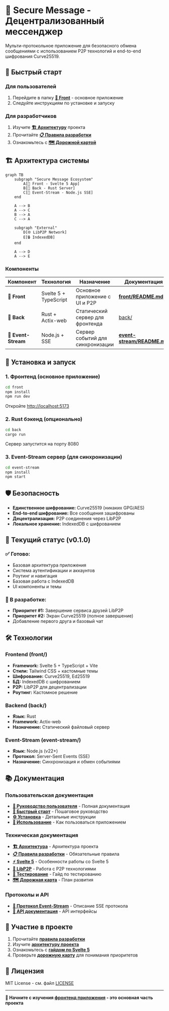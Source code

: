# 🔐 Secure Message - Децентрализованный мессенджер

Мульти-протокольное приложение для безопасного обмена сообщениями с использованием P2P технологий и end-to-end шифрования Curve25519.

## 🚀 Быстрый старт

### Для пользователей
1. Перейдите в папку **[📱 Front](front/README.md)** - основное приложение
2. Следуйте инструкциям по установке и запуску

### Для разработчиков
1. Изучите **[🏗️ Архитектуру](front/llm/architecture.md)** проекта
2. Прочитайте **[📋 Правила разработки](front/llm/rules.md)**
3. Ознакомьтесь с **[🗺️ Дорожной картой](front/llm/roadmap.md)**

## 🏗️ Архитектура системы

```mermaid
graph TB
    subgraph "Secure Message Ecosystem"
        A[📱 Front - Svelte 5 App] 
        B[🦀 Back - Rust Server]
        C[🌊 Event-Stream - Node.js SSE]
    end
    
    A --> B
    A --> C
    B --> A
    C --> A
    
    subgraph "External"
        D[🌐 LibP2P Network]
        E[🔒 IndexedDB]
    end
    
    A --> D
    A --> E
```

### Компоненты

| Компонент | Технология | Назначение | Документация |
|-----------|------------|------------|--------------|
| **📱 Front** | Svelte 5 + TypeScript | Основное приложение с UI и P2P | **[front/README.md](front/README.md)** |
| **🦀 Back** | Rust + Actix-web | Статический сервер для фронтенда | [back/](back/) |
| **🌊 Event-Stream** | Node.js + SSE | Сервер событий для синхронизации | **[event-stream/README.md](event-stream/README.md)** |

## 🔧 Установка и запуск

### 1. Фронтенд (основное приложение)
```bash
cd front
npm install
npm run dev
```
Откройте [http://localhost:5173](http://localhost:5173)

### 2. Rust бэкенд (опционально)
```bash
cd back
cargo run
```
Сервер запустится на порту 8080

### 3. Event-Stream сервер (для синхронизации)
```bash
cd event-stream
npm install
npm start
```

## 🛡️ Безопасность

- **Единственное шифрование:** Curve25519 (никаких GPG/AES)
- **End-to-end шифрование:** Все сообщения зашифрованы
- **Децентрализация:** P2P соединения через LibP2P
- **Локальное хранение:** IndexedDB с шифрованием

## 🎯 Текущий статус (v0.1.0)

### ✅ Готово:
- Базовая архитектура приложения
- Система аутентификации и аккаунтов
- Роутинг и навигация
- Базовая работа с IndexedDB
- UI компоненты и темы

### 🔄 В разработке:
- **Приоритет #1:** Завершение сервиса друзей LibP2P
- **Приоритет #2:** Экран Curve25519 (полное завершение)
- Добавление первого друга и базовый чат

## 🛠️ Технологии

### Frontend (front/)
- **Framework:** Svelte 5 + TypeScript + Vite
- **Стили:** Tailwind CSS + кастомные темы
- **Шифрование:** Curve25519, Ed25519
- **БД:** IndexedDB с шифрованием
- **P2P:** LibP2P для децентрализации
- **Роутинг:** Кастомное решение

### Backend (back/)
- **Язык:** Rust
- **Framework:** Actix-web
- **Назначение:** Статический файловый сервер

### Event-Stream (event-stream/)
- **Язык:** Node.js (v22+)
- **Протокол:** Server-Sent Events (SSE)
- **Назначение:** Синхронизация и обмен событиями

## 📚 Документация

### Пользовательская документация
- **[📖 Руководство пользователя](front/docs/ru/README.md)** - Полная документация
- **[🚀 Быстрый старт](front/docs/ru/quick-start.md)** - Пошаговое руководство
- **[⚙️ Установка](front/docs/ru/installation.md)** - Детальные инструкции
- **[🎯 Использование](front/docs/ru/usage.md)** - Как пользоваться приложением

### Техническая документация
- **[🏗️ Архитектура](front/llm/architecture.md)** - Архитектура проекта
- **[📋 Правила разработки](front/llm/rules.md)** - Обязательные правила
- **[⚡ Svelte 5](front/llm/svelte5.md)** - Особенности работы со Svelte 5
- **[🔗 LibP2P](front/llm/libp2p.md)** - Работа с P2P технологиями
- **[🧪 Тестирование](front/llm/testing.md)** - Гайд по тестированию
- **[🗺️ Дорожная карта](front/llm/roadmap.md)** - План развития

### Протоколы и API
- **[📡 Протокол Event-Stream](event-stream/docs/protocol.md)** - Описание SSE протокола
- **[📖 API документация](front/docs/ru/api.md)** - API интерфейсы

## 🤝 Участие в проекте

1. Прочитайте **[правила разработки](front/llm/rules.md)**
2. Изучите **[архитектуру проекта](front/llm/architecture.md)**
3. Ознакомьтесь с **[гайдом по Svelte 5](front/llm/svelte5.md)**
4. Проверьте **[дорожную карту](front/llm/roadmap.md)** для понимания приоритетов

## 📄 Лицензия

MIT License - см. файл [LICENSE](LICENSE)

---

**🎯 Начните с изучения [фронтенд приложения](front/README.md) - это основная часть проекта**
